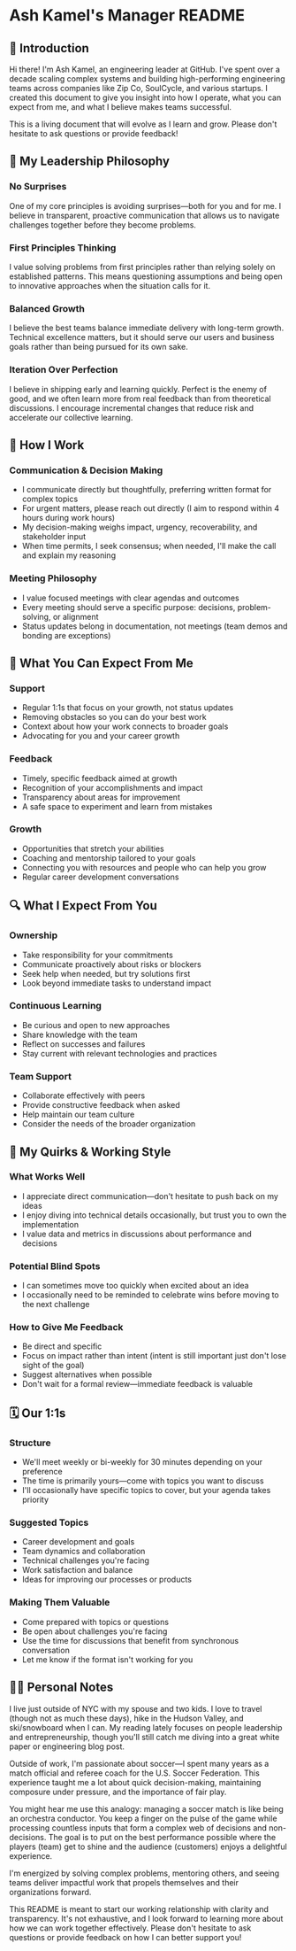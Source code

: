 # Ash Kamel's Manager README

## 👋 Introduction

Hi there! I'm Ash Kamel, an engineering leader at GitHub. I've spent over a decade scaling complex systems and building high-performing engineering teams across companies like Zip Co, SoulCycle, and various startups. I created this document to give you insight into how I operate, what you can expect from me, and what I believe makes teams successful.

This is a living document that will evolve as I learn and grow. Please don't hesitate to ask questions or provide feedback!

## 🧭 My Leadership Philosophy

### No Surprises

One of my core principles is avoiding surprises—both for you and for me. I believe in transparent, proactive communication that allows us to navigate challenges together before they become problems.

### First Principles Thinking

I value solving problems from first principles rather than relying solely on established patterns. This means questioning assumptions and being open to innovative approaches when the situation calls for it.

### Balanced Growth

I believe the best teams balance immediate delivery with long-term growth. Technical excellence matters, but it should serve our users and business goals rather than being pursued for its own sake.

### Iteration Over Perfection

I believe in shipping early and learning quickly. Perfect is the enemy of good, and we often learn more from real feedback than from theoretical discussions. I encourage incremental changes that reduce risk and accelerate our collective learning.

## 💼 How I Work

### Communication & Decision Making

- I communicate directly but thoughtfully, preferring written format for complex topics
- For urgent matters, please reach out directly (I aim to respond within 4 hours during work hours)
- My decision-making weighs impact, urgency, recoverability, and stakeholder input
- When time permits, I seek consensus; when needed, I'll make the call and explain my reasoning

### Meeting Philosophy

- I value focused meetings with clear agendas and outcomes
- Every meeting should serve a specific purpose: decisions, problem-solving, or alignment
- Status updates belong in documentation, not meetings (team demos and bonding are exceptions)

## 🤝 What You Can Expect From Me

### Support

- Regular 1:1s that focus on your growth, not status updates
- Removing obstacles so you can do your best work
- Context about how your work connects to broader goals
- Advocating for you and your career growth

### Feedback

- Timely, specific feedback aimed at growth
- Recognition of your accomplishments and impact
- Transparency about areas for improvement
- A safe space to experiment and learn from mistakes

### Growth

- Opportunities that stretch your abilities
- Coaching and mentorship tailored to your goals
- Connecting you with resources and people who can help you grow
- Regular career development conversations

## 🔍 What I Expect From You

### Ownership

- Take responsibility for your commitments
- Communicate proactively about risks or blockers
- Seek help when needed, but try solutions first
- Look beyond immediate tasks to understand impact

### Continuous Learning

- Be curious and open to new approaches
- Share knowledge with the team
- Reflect on successes and failures
- Stay current with relevant technologies and practices

### Team Support

- Collaborate effectively with peers
- Provide constructive feedback when asked
- Help maintain our team culture
- Consider the needs of the broader organization

## 🧩 My Quirks & Working Style

### What Works Well

- I appreciate direct communication—don't hesitate to push back on my ideas
- I enjoy diving into technical details occasionally, but trust you to own the implementation
- I value data and metrics in discussions about performance and decisions

### Potential Blind Spots

- I can sometimes move too quickly when excited about an idea
- I occasionally need to be reminded to celebrate wins before moving to the next challenge

### How to Give Me Feedback

- Be direct and specific
- Focus on impact rather than intent (intent is still important just don't lose sight of the goal)
- Suggest alternatives when possible
- Don't wait for a formal review—immediate feedback is valuable

## 🗓️ Our 1:1s

### Structure

- We'll meet weekly or bi-weekly for 30 minutes depending on your preference
- The time is primarily yours—come with topics you want to discuss
- I'll occasionally have specific topics to cover, but your agenda takes priority

### Suggested Topics

- Career development and goals
- Team dynamics and collaboration
- Technical challenges you're facing
- Work satisfaction and balance
- Ideas for improving our processes or products

### Making Them Valuable

- Come prepared with topics or questions
- Be open about challenges you're facing
- Use the time for discussions that benefit from synchronous conversation
- Let me know if the format isn't working for you

## 🏄‍♂️ Personal Notes

I live just outside of NYC with my spouse and two kids. I love to travel (though not as much these days), hike in the Hudson Valley, and ski/snowboard when I can. My reading lately focuses on people leadership and entrepreneurship, though you'll still catch me diving into a great white paper or engineering blog post.

Outside of work, I'm passionate about soccer—I spent many years as a match official and referee coach for the U.S. Soccer Federation. This experience taught me a lot about quick decision-making, maintaining composure under pressure, and the importance of fair play.

You might hear me use this analogy: managing a soccer match is like being an orchestra conductor. You keep a finger on the pulse of the game while processing countless inputs that form a complex web of decisions and non-decisions. The goal is to put on the best performance possible where the players (team) get to shine and the audience (customers) enjoys a delightful experience.

I'm energized by solving complex problems, mentoring others, and seeing teams deliver impactful work that propels themselves and their organizations forward.

This README is meant to start our working relationship with clarity and transparency. It's not exhaustive, and I look forward to learning more about how we can work together effectively. Please don't hesitate to ask questions or provide feedback on how I can better support you!
